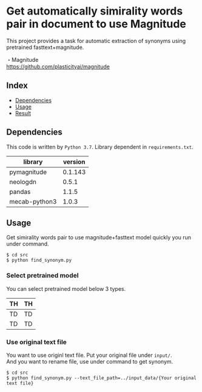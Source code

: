 # Get automatically simirality words pair in document to use Magnitude
This project provides a task for automatic extraction of synonyms using pretrained fasttext+magnitude.

・Magnitude  
https://github.com/plasticityai/magnitude

## Index
- [Dependencies](#Dependencies)
- [Usage](#Usage)
- [Result](#Result)

## Dependencies
This code is written by `Python 3.7`. Library dependent in `requirements.txt`.

|  library  |  version  |
| ---- | ---- |
|  pymagnitude  |  0.1.143  |
|  neologdn  |  0.5.1  |
|  pandas  |  1.1.5  |
|  mecab-python3  |  1.0.3  |

## Usage
Get simirality words pair to use magnitude+fasttext model quickly you run under command.

```:teminal
$ cd src
$ python find_synonym.py
```

### Select pretrained model
You can select pretrained model below 3 types.

|  TH  |  TH  |
| ---- | ---- |
|  TD  |  TD  |
|  TD  |  TD  |

### Use original text file
You want to use originl text file. Put your original file under `input/`.  
And you want to rename file, use under command to get synonym.

```
$ cd src
$ python find_synonym.py --text_file_path=../input_data/{Your original text file}
```

